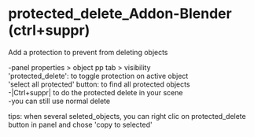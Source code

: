 # protected_delete_Addon-Blender (ctrl+suppr)

Add a protection to prevent from deleting objects 

-panel properties > object pp tab > visibility   
'protected_delete': to toggle protection on active object      
'select all protected' button: to find all protected objects  
-|Ctrl+suppr| to do the protected delete in your scene   
-you can still use normal delete 

tips: when several seleted_objects, you can right clic on protected_delete button in panel and chose 'copy to selected'
